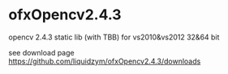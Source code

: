 ofxOpencv2.4.3
==============

opencv 2.4.3 static lib (with TBB) for vs2010&amp;vs2012
32&64 bit

see download page 
https://github.com/liquidzym/ofxOpencv2.4.3/downloads
